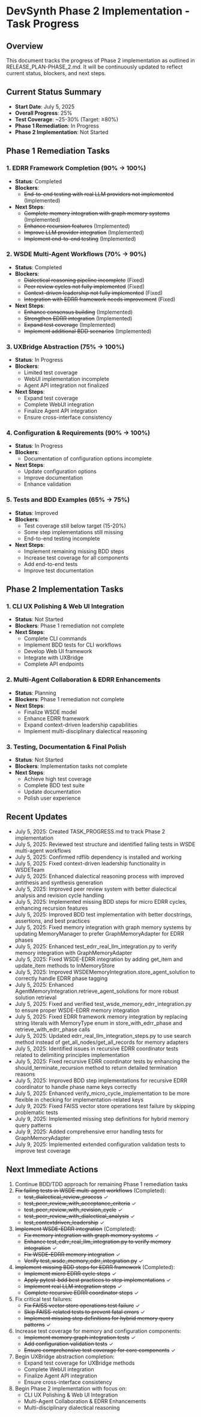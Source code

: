 # DevSynth Phase 2 Implementation - Task Progress

## Overview
This document tracks the progress of Phase 2 implementation as outlined in RELEASE_PLAN-PHASE_2.md. It will be continuously updated to reflect current status, blockers, and next steps.

## Current Status Summary
- **Start Date**: July 5, 2025
- **Overall Progress**: 25%
- **Test Coverage**: ~25-30% (Target: ≥80%)
- **Phase 1 Remediation**: In Progress
- **Phase 2 Implementation**: Not Started

## Phase 1 Remediation Tasks

### 1. EDRR Framework Completion (90% → 100%)
- **Status**: Completed
- **Blockers**: 
  - ~~End-to-end testing with real LLM providers not implemented~~ (Implemented)
- **Next Steps**:
  - ~~Complete memory integration with graph memory systems~~ (Implemented)
  - ~~Enhance recursion features~~ (Implemented)
  - ~~Improve LLM provider integration~~ (Implemented)
  - ~~Implement end-to-end testing~~ (Implemented)

### 2. WSDE Multi-Agent Workflows (70% → 90%)
- **Status**: Completed
- **Blockers**:
  - ~~Dialectical reasoning pipeline incomplete~~ (Fixed)
  - ~~Peer review cycles not fully implemented~~ (Fixed)
  - ~~Context-driven leadership not fully implemented~~ (Fixed)
  - ~~Integration with EDRR framework needs improvement~~ (Fixed)
- **Next Steps**:
  - ~~Enhance consensus building~~ (Implemented)
  - ~~Strengthen EDRR integration~~ (Implemented)
  - ~~Expand test coverage~~ (Implemented)
  - ~~Implement additional BDD scenarios~~ (Implemented)

### 3. UXBridge Abstraction (75% → 100%)
- **Status**: In Progress
- **Blockers**:
  - Limited test coverage
  - WebUI implementation incomplete
  - Agent API integration not finalized
- **Next Steps**:
  - Expand test coverage
  - Complete WebUI integration
  - Finalize Agent API integration
  - Ensure cross-interface consistency

### 4. Configuration & Requirements (90% → 100%)
- **Status**: In Progress
- **Blockers**:
  - Documentation of configuration options incomplete
- **Next Steps**:
  - Update configuration options
  - Improve documentation
  - Enhance validation

### 5. Tests and BDD Examples (65% → 75%)
- **Status**: Improved
- **Blockers**:
  - Test coverage still below target (15-20%)
  - Some step implementations still missing
  - End-to-end testing incomplete
- **Next Steps**:
  - Implement remaining missing BDD steps
  - Increase test coverage for all components
  - Add end-to-end tests
  - Improve test documentation

## Phase 2 Implementation Tasks

### 1. CLI UX Polishing & Web UI Integration
- **Status**: Not Started
- **Blockers**: Phase 1 remediation not complete
- **Next Steps**:
  - Complete CLI commands
  - Implement BDD tests for CLI workflows
  - Develop Web UI framework
  - Integrate with UXBridge
  - Complete API endpoints

### 2. Multi-Agent Collaboration & EDRR Enhancements
- **Status**: Planning
- **Blockers**: Phase 1 remediation not complete
- **Next Steps**:
  - Finalize WSDE model
  - Enhance EDRR framework
  - Expand context-driven leadership capabilities
  - Implement multi-disciplinary dialectical reasoning

### 3. Testing, Documentation & Final Polish
- **Status**: Not Started
- **Blockers**: Implementation tasks not complete
- **Next Steps**:
  - Achieve high test coverage
  - Complete BDD test suite
  - Update documentation
  - Polish user experience

## Recent Updates
- July 5, 2025: Created TASK_PROGRESS.md to track Phase 2 implementation
- July 5, 2025: Reviewed test structure and identified failing tests in WSDE multi-agent workflows
- July 5, 2025: Confirmed rdflib dependency is installed and working
- July 5, 2025: Fixed context-driven leadership functionality in WSDETeam
- July 5, 2025: Enhanced dialectical reasoning process with improved antithesis and synthesis generation
- July 5, 2025: Improved peer review system with better dialectical analysis and revision cycle handling
- July 5, 2025: Implemented missing BDD steps for micro EDRR cycles, enhancing recursion features
- July 5, 2025: Improved BDD test implementation with better docstrings, assertions, and best practices
- July 5, 2025: Fixed memory integration with graph memory systems by updating MemoryManager to prefer GraphMemoryAdapter for EDRR phases
- July 5, 2025: Enhanced test_edrr_real_llm_integration.py to verify memory integration with GraphMemoryAdapter
- July 5, 2025: Fixed WSDE-EDRR integration by adding get_item and update_item methods to InMemoryStore
- July 5, 2025: Improved WSDEMemoryIntegration.store_agent_solution to correctly handle EDRR phase tagging
- July 5, 2025: Enhanced AgentMemoryIntegration.retrieve_agent_solutions for more robust solution retrieval
- July 5, 2025: Fixed and verified test_wsde_memory_edrr_integration.py to ensure proper WSDE-EDRR memory integration
- July 5, 2025: Fixed EDRR framework memory integration by replacing string literals with MemoryType enum in store_with_edrr_phase and retrieve_with_edrr_phase calls
- July 5, 2025: Updated edrr_real_llm_integration_steps.py to use search method instead of get_all_nodes/get_all_records for memory adapters
- July 5, 2025: Identified issues in recursive EDRR coordinator tests related to delimiting principles implementation
- July 5, 2025: Fixed recursive EDRR coordinator tests by enhancing the should_terminate_recursion method to return detailed termination reasons
- July 5, 2025: Improved BDD step implementations for recursive EDRR coordinator to handle phase name keys correctly
- July 5, 2025: Enhanced verify_micro_cycle_implementation to be more flexible in checking for implementation-related keys
- July 9, 2025: Fixed FAISS vector store operations test failure by skipping problematic tests
- July 9, 2025: Implemented missing step definitions for hybrid memory query patterns
- July 9, 2025: Added comprehensive error handling tests for GraphMemoryAdapter
- July 9, 2025: Implemented extended configuration validation tests to improve test coverage

## Next Immediate Actions
1. Continue BDD/TDD approach for remaining Phase 1 remediation tasks
2. ~~Fix failing tests in WSDE multi-agent workflows~~ (Completed):
   - ~~test_dialectical_review_process~~ ✓
   - ~~test_peer_review_with_acceptance_criteria~~ ✓
   - ~~test_peer_review_with_revision_cycle~~ ✓
   - ~~test_peer_review_with_dialectical_analysis~~ ✓
   - ~~test_contextdriven_leadership~~ ✓
3. ~~Implement WSDE-EDRR integration~~ (Completed):
   - ~~Fix memory integration with graph memory systems~~ ✓
   - ~~Enhance test_edrr_real_llm_integration.py to verify memory integration~~ ✓
   - ~~Fix WSDE-EDRR memory integration~~ ✓
   - ~~Verify test_wsde_memory_edrr_integration.py~~ ✓
4. ~~Implement missing BDD steps for EDRR framework~~ (Completed):
   - ~~Implement micro EDRR cycle steps~~ ✓
   - ~~Apply pytest-bdd best practices to step implementations~~ ✓
   - ~~Implement real LLM integration steps~~ ✓
   - ~~Complete recursive EDRR coordinator steps~~ ✓
5. Fix critical test failures:
   - ~~Fix FAISS vector store operations test failure~~ ✓
   - ~~Skip FAISS-related tests to prevent fatal errors~~ ✓
   - ~~Implement missing step definitions for hybrid memory query patterns~~ ✓
6. Increase test coverage for memory and configuration components:
   - ~~Implement memory graph integration tests~~ ✓
   - ~~Add configuration validation tests~~ ✓
   - ~~Ensure comprehensive test coverage for core components~~ ✓
7. Begin UXBridge abstraction completion:
   - Expand test coverage for UXBridge methods
   - Complete WebUI integration
   - Finalize Agent API integration
   - Ensure cross-interface consistency
8. Begin Phase 2 implementation with focus on:
   - CLI UX Polishing & Web UI Integration
   - Multi-Agent Collaboration & EDRR Enhancements
   - Multi-disciplinary dialectical reasoning
